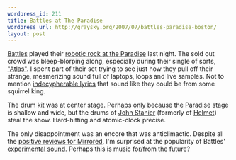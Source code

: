 ```yaml
--- 
wordpress_id: 211
title: Battles at The Paradise
wordpress_url: http://graysky.org/2007/07/battles-paradise-boston/
layout: post
---
```

<a href="http://www.myspace.com/battlestheband">Battles</a> played their <a href="http://tourb.us/show/38115-Battles-Paradise_Rock_Club-Boston-MA">robotic rock at the Paradise</a> last night. The sold out crowd was bleep-blorping along, especially during their single of sorts, <a href="http://youtube.com/watch?v=IpGp-22t0lU">"Atlas"</a>. I spent part of their set trying to see just how they pull off their strange, mesmerizing sound full of laptops, loops and live samples. Not to mention <a href="http://www.boston.com/ae/music/articles/2007/07/15/battles_moves_up_from_the_underground/">indecypherable lyrics</a> that sound like they could be from some squirrel king.

The drum kit was at center stage. Perhaps only because the Paradise stage is shallow and wide, but the drums of <a href="http://en.wikipedia.org/wiki/John_Stanier_%28drummer%29">John Stanier</a> (formerly of <a href="http://youtube.com/watch?v=_8pyBZevUFQ">Helmet</a>) steal the show. Hard-hitting and atomic-clock precise. 

The only disappointment was an encore that was anticlimactic. Despite all the <a href="http://www.pitchforkmedia.com/article/record_review/42910-mirrored">positive reviews for Mirrored</a>, I'm surprised at the popularity of Battles' <a href="http://hypem.com/artist/battles">experimental sound</a>. Perhaps this is music for/from the future?
